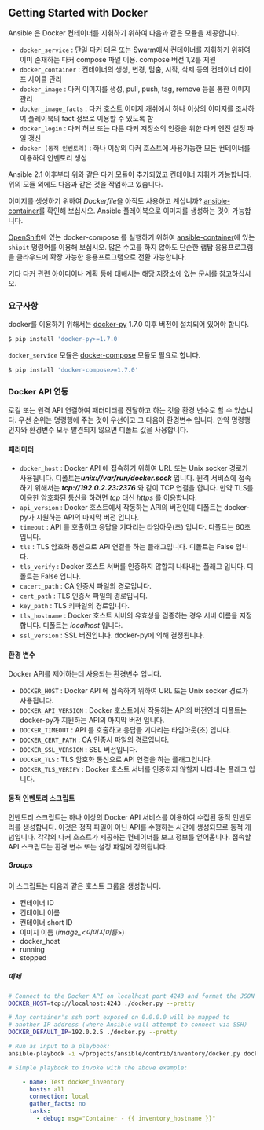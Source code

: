 ## Getting Started with Docker

Ansible 은 Docker 컨테이너를 지휘하기 위하여 다음과 같은 모듈을 제공합니다.

* `docker_service` : 단일 다커 데몬 또는 Swarm에서 컨테이너를 지휘하기 위하여 이미 존재하는 다커 compose 파일 이용. compose 버전 1,2를 지원
* `docker_container` : 컨테이너의 생성, 변경, 멈춤, 시작, 삭제 등의 컨테이너 라이프 사이클 관리
* `docker_image` : 다커 이미지를 생성, pull, push, tag, remove 등을 통한 이미지 관리
* `docker_image_facts` : 다커 호스트 이미지 캐쉬에서 하나 이상의 이미지를 조사하여 플레이북의 fact 정보로 이용할 수 있도록 함
* `docker_login` : 다커 허브 또는 다른 다커 저장소의 인증을 위한 다커 엔진 설정 파일 갱신
* `docker (동적 인벤토리)` : 하나 이상의 다커 호스트에 사용가능한 모든 컨테이너를 이용하여 인벤토리 생성

Ansible 2.1 이후부터 위와 같은 다커 모듈이 추가되었고 컨테이너 지휘가 가능합니다. 위의 모듈 외에도 다음과 같은 것을 작업하고 있습니다.

이미지를 생성하기 위하여 *Dockerfile*을 아직도 사용하고 계십니까? [ansible-container](https://github.com/ansible/ansible-container)를 확인해 보십시오. Ansible 플레이북으로 이미지를 생성하는 것이 가능합니다.

[OpenShift](https://www.openshift.org/)에 있는 docker-compose 를 실행하기 위하여 [ansible-container](https://github.com/ansible/ansible-container)에 있는 `shipit` 명령어를 이용해 보십시오. 많은 수고를 하지 않아도 단순한 랩탑 응용프로그램을 클라우드에 확장 가능한 응용프로그램으로 전환 가능합니다.

기타 다커 관련 아이디어나 계획 등에 대해서는 [해당 저장소](https://github.com/ansible/proposals/tree/master/docker)에 있는 문서를 참고하십시오.


### 요구사항

docker를 이용하기 위해서는 [docker-py](https://docker-py.readthedocs.org/en/stable/) 1.7.0 이후 버전이 설치되어 있어야 합니다.

```sh
$ pip install 'docker-py>=1.7.0'
```

`docker_service` 모듈은 [docker-compose](https://github.com/docker/compose) 모듈도 필요로 합니다.

```sh
$ pip install 'docker-compose>=1.7.0'
```

### Docker API 연동

로컬 또는 원격 API 연결하여 패러미터를 전달하고 하는 것을 환경 변수로 할 수 있습니다. 우선 순위는 명령행에 주는 것이 우선이고 그 다음이 환경변수 입니다. 만약 명령행 인자와 환경변수 모두 발견되지 않으면 디폴트 값을 사용합니다. 

#### 패러미터

* `docker_host` : Docker API 에 접속하기 위하여 URL 또는 Unix socker 경로가 사용됩니다. 디폴트는 ***​unix://var/run/docker.sock*** 입니다. 원격 서비스에 접속하기 위해서는 ***tcp://192.0.2.23:2376*** 와 같이 TCP 연결을 합니다. 만약 TLS를 이용한 암호화된 통신을 하려면 *tcp* 대신 *https* 를 이용합니다.
* `api_version` : Docker 호스트에서 작동하는 API의 버전인데 디폴트는 docker-py가 지원하는 API의 마지막 버전 입니다.
* `timeout` : API 를 호출하고 응답을 기다리는 타임아웃(초) 입니다. 디폴트는 60초 입니다.
* `tls` : TLS 암호화 통신으로 API 연결을 하는 플래그입니다. 디폴트는 False 입니다.
* `tls_verify` : Docker 호스트 서버를 인증하지 않할지 나타내는 플래그 입니다. 디폴트는 False 입니다.
* `cacert_path` : CA 인증서 파일의 경로입니다.
* `cert_path` : TLS 인증서 파일의 경로입니다.
* `key_path` : TLS 키파일의 경로입니다.
* `tls_hostname` : Docker 호스트 서버의 유효성을 검증하는 경우 서버 이름을 지정합니다. 디폴트는 *localhost* 입니다.
* `ssl_version` : SSL 버전입니다. docker-py에 의해 결정됩니다.

#### 환경 변수

Docker API를 제어하는데 사용되는 환경변수 입니다.

* `DOCKER_HOST` : Docker API 에 접속하기 위하여 URL 또는 Unix socker 경로가 사용됩니다.
* `DOCKER_API_VERSION` : Docker 호스트에서 작동하는 API의 버전인데 디폴트는 docker-py가 지원하는 API의 마지막 버전 입니다.
* `DOCKER_TIMEOUT` : API 를 호출하고 응답을 기다리는 타임아웃(초) 입니다. 
* `DOCKER_CERT_PATH` : CA 인증서 파일의 경로입니다.
* `DOCKER_SSL_VERSION` : SSL 버전입니다.
* `DOCKER_TLS` :  TLS 암호화 통신으로 API 연결을 하는 플래그입니다.
* `DOCKER_TLS_VERIFY` : Docker 호스트 서버를 인증하지 않할지 나타내는 플래그 입니다.

#### 동적 인벤토리 스크립트

인벤토리 스크립트는 하나 이상의 Docker API 서비스를 이용하여 수집된 동적 인벤토리를 생성합니다. 이것은 정적 파일이 아닌 API를 수행하는 시간에 생성되므로 동적 개념입니다. 각각의 다커 호스트가 제공하는 컨테이너를 보고 정보를 얻어옵니다. 접속할 API 스크립트는 환경 변수 또는 설정 파일에 정의됩니다.

##### Groups

이 스크립트는 다음과 같은 호스트 그룹을 생성합니다.

- 컨테이너 ID
- 컨테이너 이름
- 컨테이너 short ID
- 이미지 이름 (*image_<이미지이름>*)
- docker_host
- running
- stopped

##### 예제

``` sh
# Connect to the Docker API on localhost port 4243 and format the JSON output
DOCKER_HOST=tcp://localhost:4243 ./docker.py --pretty

# Any container's ssh port exposed on 0.0.0.0 will be mapped to
# another IP address (where Ansible will attempt to connect via SSH)
DOCKER_DEFAULT_IP=192.0.2.5 ./docker.py --pretty

# Run as input to a playbook:
ansible-playbook -i ~/projects/ansible/contrib/inventory/docker.py docker_inventory_test.yml
```

```yaml
# Simple playbook to invoke with the above example:

    - name: Test docker_inventory
      hosts: all
      connection: local
      gather_facts: no
      tasks:
        - debug: msg="Container - {{ inventory_hostname }}"
```

